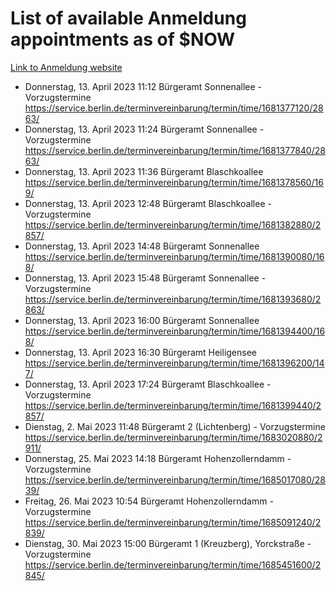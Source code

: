 # List of available Anmeldung appointments as of $NOW
[Link to Anmeldung website](https://service.berlin.de/terminvereinbarung/termin/tag.php?termin=1&anliegen[]=120686&dienstleisterlist=122210,122217,327316,122219,327312,122227,327314,122231,327346,122243,327348,122254,122252,329742,122260,329745,122262,329748,122271,327278,122273,327274,122277,327276,330436,122280,327294,122282,327290,122284,327292,122291,327270,122285,327266,122286,327264,122296,327268,150230,329760,122297,327286,122294,327284,122312,329763,122314,329775,122304,327330,122311,327334,122309,327332,317869,122281,327352,122279,329772,122283,122276,327324,122274,327326,122267,329766,122246,327318,122251,327320,122257,327322,122208,327298,122226,327300&herkunft=http%3A%2F%2Fservice.berlin.de%2Fdienstleistung%2F120686%2F)
- Donnerstag, 13. April 2023 11:12 Bürgeramt Sonnenallee - Vorzugstermine https://service.berlin.de/terminvereinbarung/termin/time/1681377120/2863/
- Donnerstag, 13. April 2023 11:24 Bürgeramt Sonnenallee - Vorzugstermine https://service.berlin.de/terminvereinbarung/termin/time/1681377840/2863/
- Donnerstag, 13. April 2023 11:36 Bürgeramt Blaschkoallee https://service.berlin.de/terminvereinbarung/termin/time/1681378560/169/
- Donnerstag, 13. April 2023 12:48 Bürgeramt Blaschkoallee - Vorzugstermine https://service.berlin.de/terminvereinbarung/termin/time/1681382880/2857/
- Donnerstag, 13. April 2023 14:48 Bürgeramt Sonnenallee https://service.berlin.de/terminvereinbarung/termin/time/1681390080/168/
- Donnerstag, 13. April 2023 15:48 Bürgeramt Sonnenallee - Vorzugstermine https://service.berlin.de/terminvereinbarung/termin/time/1681393680/2863/
- Donnerstag, 13. April 2023 16:00 Bürgeramt Sonnenallee https://service.berlin.de/terminvereinbarung/termin/time/1681394400/168/
- Donnerstag, 13. April 2023 16:30 Bürgeramt Heiligensee https://service.berlin.de/terminvereinbarung/termin/time/1681396200/147/
- Donnerstag, 13. April 2023 17:24 Bürgeramt Blaschkoallee - Vorzugstermine https://service.berlin.de/terminvereinbarung/termin/time/1681399440/2857/
- Dienstag, 2. Mai 2023 11:48 Bürgeramt 2 (Lichtenberg) - Vorzugstermine https://service.berlin.de/terminvereinbarung/termin/time/1683020880/2911/
- Donnerstag, 25. Mai 2023 14:18 Bürgeramt Hohenzollerndamm - Vorzugstermine https://service.berlin.de/terminvereinbarung/termin/time/1685017080/2839/
- Freitag, 26. Mai 2023 10:54 Bürgeramt Hohenzollerndamm - Vorzugstermine https://service.berlin.de/terminvereinbarung/termin/time/1685091240/2839/
- Dienstag, 30. Mai 2023 15:00 Bürgeramt 1 (Kreuzberg), Yorckstraße - Vorzugstermine https://service.berlin.de/terminvereinbarung/termin/time/1685451600/2845/
